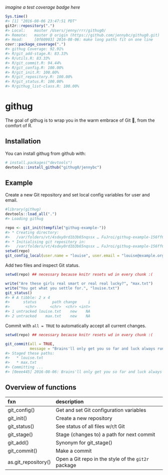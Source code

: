 
<!-- README.md is generated from README.Rmd. Please edit that file -->
*imagine a test coverage badge here*

``` r
Sys.time()
#> [1] "2016-08-06 23:47:51 PDT"
git2r::repository(".")
#> Local:    master /Users/jenny/rrr/githug0/
#> Remote:   master @ origin (https://github.com/jennybc/githug0.git)
#> Head:     [0f60903] 2016-08-06: make long paths fit on one line
covr::package_coverage(".")
#> githug Coverage: 92.91%
#> R/git_add-stage.R: 83.33%
#> R/utils.R: 83.33%
#> R/git_commit.R: 94.44%
#> R/git_config.R: 100.00%
#> R/git_init.R: 100.00%
#> R/git_repository.R: 100.00%
#> R/git_status.R: 100.00%
#> R/githug_list-class.R: 100.00%
```

githug
======

The goal of githug is to wrap you in the warm embrace of Git 🤗, from the comfort of R.

Installation
------------

You can install githug from github with:

``` r
# install.packages("devtools")
devtools::install_github("githug0/jennybc")
```

Example
-------

Create a new Git repository and set local config variables for user and email.

``` r
#library(githug)
devtools::load_all(".")
#> Loading githug

repo <- git_init(tempfile("githug-example-"))
#> * Creating directory:
#>   /var/folders/vt/4sdxy0rd1b3b65nqssx … FuJroi/githug-example-156ff6b423b4f
#> * Initialising git repository in:
#>   /var/folders/vt/4sdxy0rd1b3b65nqssx … FuJroi/githug-example-156ff6b423b4f
setwd(repo)
git_config_local(user.name = "louise", user.email = "louise@example.org")
```

Add two files and inspect Git status.

``` r
setwd(repo) ## necessary because knitr resets wd in every chunk :(

write("Are these girls real smart or real real lucky?", "max.txt")
write("You get what you settle for.", "louise.txt")
git_status()
#> # A tibble: 2 x 4
#>      status       path change     i
#>       <chr>      <chr>  <chr> <int>
#> 1 untracked louise.txt    new    NA
#> 2 untracked    max.txt    new    NA
```

Commit with `all = TRUE` to automatically accept all current changes.

``` r
setwd(repo) ## necessary because knitr resets wd in every chunk :(

git_commit(all = TRUE,
           message = "Brains'll only get you so far and luck always runs out.")
#> Staged these paths:
#>   * louise.txt
#>   * max.txt
#> Committing ...
#> [0eee445] 2016-08-06: Brains'll only get you so far and luck always runs out.
```

Overview of functions
---------------------

| fxn                  | description                                         |
|:---------------------|:----------------------------------------------------|
| git\_config()        | Get and set Git configuration variables             |
| git\_init()          | Create a new repository                             |
| git\_status()        | See status of all files w/r/t Git                   |
| git\_stage()         | Stage (changes to) a path for next commit           |
| git\_add()           | Synonym for git\_stage()                            |
| git\_commit()        | Make a commit                                       |
| as.git\_repository() | Open a Git repo in the style of the `git2r` package |
